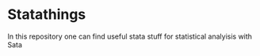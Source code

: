 # Statathings

In this repository one can find useful stata stuff for statistical analyisis with Sata

